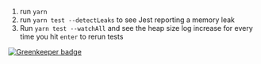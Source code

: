 1. run `yarn`
1. run `yarn test --detectLeaks` to see Jest reporting a memory leak
1. Run `yarn test --watchAll` and see the heap size log increase for every time you hit `enter` to rerun tests


[![Greenkeeper badge](https://badges.greenkeeper.io/SimenB/storyshots-leak.svg)](https://greenkeeper.io/)